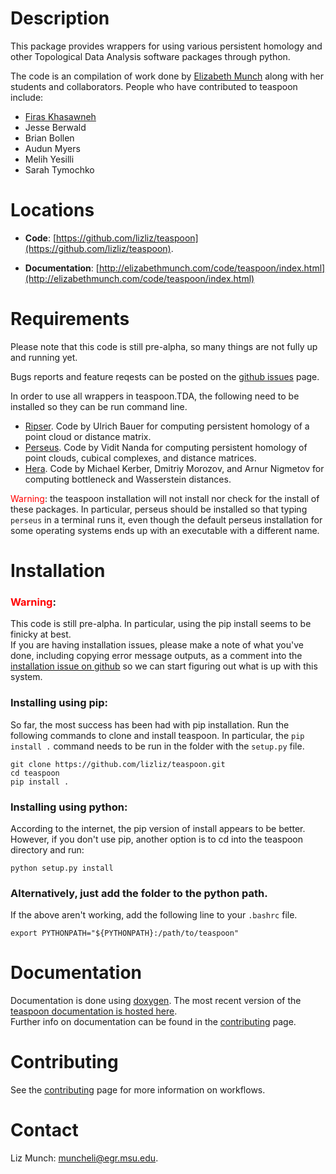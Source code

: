 Description
==============



This package provides wrappers for using various persistent homology and other Topological Data Analysis software packages through python.


The code is an compilation of work done by [Elizabeth Munch](http://www.elizabethmunch.com) along with her students and collaborators.  People who have contributed to teaspoon include:


- [Firas Khasawneh](http://www.firaskhasawneh.com)
- Jesse Berwald
- Brian Bollen
- Audun Myers
- Melih Yesilli
- Sarah Tymochko


Locations
==============


- **Code**: [https://github.com/lizliz/teaspoon](https://github.com/lizliz/teaspoon).

- **Documentation**: [http://elizabethmunch.com/code/teaspoon/index.html](http://elizabethmunch.com/code/teaspoon/index.html)


Requirements
==============

Please note that this code is still pre-alpha, so many things are not fully up and running yet.

Bugs reports and feature reqests can be posted on the [github issues](https://github.com/lizliz/teaspoon/issues) page.

In order to use all wrappers in teaspoon.TDA, the following need to be installed so they can be run command line.

- [Ripser](https://github.com/Ripser/ripser). Code by Ulrich Bauer for computing persistent homology of a point cloud or distance matrix.
- [Perseus](http://people.maths.ox.ac.uk/nanda/perseus/index.html). Code by Vidit Nanda for computing persistent homology of point clouds, cubical complexes, and distance matrices.
- [Hera](https://bitbucket.org/grey_narn/hera). Code by Michael Kerber, Dmitriy Morozov, and Arnur Nigmetov for computing bottleneck and Wasserstein distances.

<span style="color:red">Warning</span>: the teaspoon installation will not install nor check for the install of these packages. In particular, perseus should be installed so that typing `perseus` in a terminal runs it, even though the default perseus installation for some operating systems ends up with an executable with a different name.


Installation
==============

### <span style="color:red">Warning</span>:
This code is still pre-alpha.  In particular, using the pip install seems to be finicky at best.  
If you are having installation issues, please make a note of what you've done, including copying error message outputs, as a comment into the [installation issue on github](https://github.com/lizliz/teaspoon/issues) so we can start figuring out what is up with this system.



### Installing using pip:

So far, the most success has been had with pip installation.  Run the following commands to clone and install teaspoon. In particular, the `pip install .` command needs to be run in the folder with the `setup.py` file.

```{bash}
git clone https://github.com/lizliz/teaspoon.git
cd teaspoon
pip install .
```

### Installing using python:

According to the internet, the pip version of install appears to be better. However, if you don't use pip, another option is to cd into the teaspoon directory and run:

```{bash}
python setup.py install
```

### Alternatively, just add the folder to the python path.

If the above aren't working, add the following line to your `.bashrc` file.
```{bash}
export PYTHONPATH="${PYTHONPATH}:/path/to/teaspoon"
```

Documentation
=============

Documentation is done using [doxygen](http://www.doxygen.org).
The most recent version of the [teaspoon documentation is hosted here](http://elizabethmunch.com/code/teaspoon/index.html).  
Further info on documentation can be found in the [contributing](https://github.com/lizliz/teaspoon/blob/master/CONTRIBUTING.md) page.


Contributing
=================
See the [contributing](http://github.com/lizliz/teaspoon/blob/master/CONTRIBUTING.md) page for more information on workflows.

Contact
=============
Liz Munch: [muncheli@egr.msu.edu](mailto:muncheli@egr.msu.edu).
